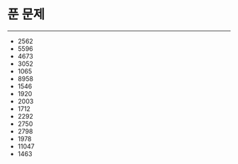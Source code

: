 # 푼 문제
-------------------
 * 2562
 * 5596
 * 4673
 * 3052
 * 1065
 * 8958
 * 1546
 * 1920
 * 2003
 * 1712
 * 2292
 * 2750
 * 2798
 * 1978
 * 11047
 * 1463